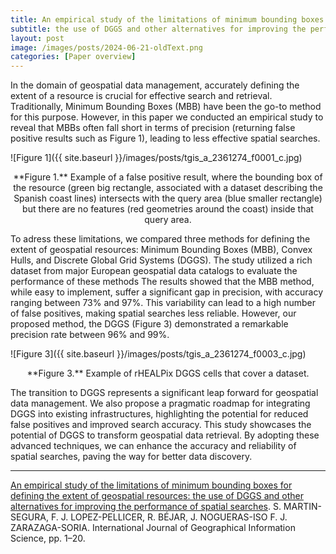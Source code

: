 ```yaml
---
title: An empirical study of the limitations of minimum bounding boxes for defining the extent of geospatial resources
subtitle: the use of DGGS and other alternatives for improving the performance of spatial searches
layout: post
image: /images/posts/2024-06-21-oldText.png
categories: [Paper overview]
---
```


In the domain of geospatial data management, accurately defining the extent of a resource is crucial for effective search and retrieval. Traditionally, Minimum Bounding Boxes (MBB) have been the go-to method for this purpose. However, in this paper we conducted an empirical study to reveal that MBBs often fall short in terms of precision (returning false positive results such as Figure 1), leading to less effective spatial searches.

![Figure 1]({{ site.baseurl }}/images/posts/tgis_a_2361274_f0001_c.jpg)
<center>**Figure 1.** Example of a false positive result, where the bounding box of the resource (green big
rectangle, associated with a dataset describing the Spanish coast lines) intersects with the query
area (blue smaller rectangle) but there are no features (red geometries around the coast) inside
that query area.</center>

To adress these limitations, we compared three methods for defining the extent of geospatial resources: Minimum Bounding Boxes (MBB), Convex Hulls, and Discrete Global Grid Systems (DGGS). The study utilized a rich dataset from major European geospatial data catalogs to evaluate the performance of these methods
The results showed that the MBB method, while easy to implement, suffer a significant gap in precision, with accuracy ranging between 73% and 97%. This variability can lead to a high number of false positives, making spatial searches less reliable.
However, our proposed method, the DGGS (Figure 3) demonstrated a remarkable precision rate between 96% and 99%.

![Figure 3]({{ site.baseurl }}/images/posts/tgis_a_2361274_f0003_c.jpg)
<center>**Figure 3.** Example of rHEALPix DGGS cells that cover a dataset.</center>

The transition to DGGS represents a significant leap forward for geospatial data management. We also propose a pragmatic roadmap for integrating DGGS into existing infrastructures, highlighting the potential for reduced false positives and improved search accuracy.
This study showcases the potential of DGGS to transform geospatial data retrieval. By adopting these advanced techniques, we can enhance the accuracy and reliability of spatial searches, paving the way for better data discovery.

---

[An empirical study of the limitations of minimum bounding boxes for defining the extent of geospatial resources: the use of DGGS and other alternatives for improving the performance of spatial searches](https://doi.org/10.1080/13658816.2024.2361274). S. MARTIN-SEGURA, F. J. LOPEZ-PELLICER, R. BÉJAR, J. NOGUERAS-ISO F. J. ZARAZAGA-SORIA. International Journal of Geographical Information Science, pp. 1–20.
